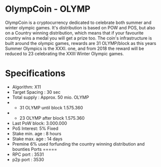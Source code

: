 OlympCoin - OLYMP
=================
OlympCoin is a cryptocurrency dedicated to celebrate both summer and winter olympic games. It's distribution is based on POW and POS, 
but also on a Country winning distribution, which means that if your favourite country wins a medal you will get a prize too. 
The coin's infrastructure is built around the olympic games, rewards are 31 OLYMP/block as this years Summer Olympics is the XXXI. one, 
and from 2018 the reward will be reduced to 23 celebrating the XXIII Winter Olympic games.

Specifications
==============

* Algorithm: X11
* Target Spacing : 30 sec
* Total supply : Approx. 50 mio. OLYMP
* - 31 OLYMP until block 1.575.360
* - 23 OLYMP after block 1.575.360
* Last PoW block: 3.000.000
* PoS Interest: 5% Fixed
* Stake min. age : 8 hours
* Stake max. age : 14 days
* Premine 6% used forfunding the country winning distribution and bounties
Ports
=====
* RPC port : 3531
* p2p port : 3530


